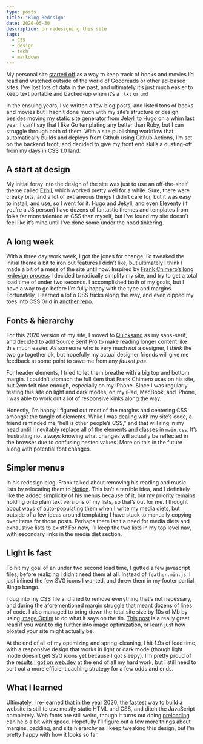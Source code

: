 ```yaml
---
type: posts
title: "Blog Redesign"
date: 2020-05-30
description: on redesigning this site
tags:
  - CSS
  - design
  - tech
  - markdown
---
```


My personal site [started off](https://medium.com/@brookshelley/why-i-built-a-markdown-book-blog-a07e1a6dd163) as a way to keep track of books and movies I’d read and watched outside of the world of Goodreads or other ad-based sites. I’ve lost lots of data in the past, and ultimately it’s just much easier to keep text portable and backed-up when it’s a `.txt` or `.md`

In the ensuing years, I’ve written a few blog posts, and listed tons of books and movies but I hadn’t done much with my site’s structure or design besides moving my static site generator from [Jekyll](https://jekyllrb.com) to [Hugo](https://gohugo.io) on a whim last year. I can’t say that I like Go templating any better than Ruby, but I can struggle through both of them. With a site publishing workflow that automatically builds and deploys from Github using Github Actions, I’m set on the backend front, and decided to give my front end skills a dusting-off from my days in CSS 1.0 land.

## A start at design

My initial foray into the design of the site was just to use an off-the-shelf theme called [Ezhil](https://themes.gohugo.io/ezhil/), which worked pretty well for a while. Sure, there were creaky bits, and a lot of extraneous things I didn’t care for, but it was easy to install, and use, so I went for it. Hugo and Jekyll, and even [Eleventy](https://www.11ty.dev) (if you’re a JS person) have dozens of fantastic themes and templates from folks far more talented at CSS than myself, but I’ve found my site doesn’t feel like it’s mine until I’ve done some under the hood tinkering. 

## A long week

With a three day work week, I got the jones for change. I’d tweaked the initial theme a bit to iron out features I didn’t like, but ultimately I think I made a bit of a mess of the site until now. Inspired by [Frank Chimero’s long redesign process](https://frankchimero.com/blog/2020/redesign-wrapping-up/) I decided to radically simplify my site, and try to get a total load time of under two seconds. I accomplished both of my goals, but I have a way to go before I’m fully happy with the type and margins. Fortunately, I learned a lot o CSS tricks along the way, and even dipped my toes into CSS Grid in [another repo](https://github.com/brookshelley/brookshelley). 

## Fonts & hierarchy

For this 2020 version of my site, I moved to [Quicksand](https://fonts.adobe.com/fonts/quicksand) as my sans-serif, and decided to add [Source Serif Pro](https://fonts.adobe.com/fonts/source-serif) to make reading longer content like this much easier. As someone who is very much _not_ a designer, I _think_ the two go together ok, but hopefully my actual designer friends will give me feedback at some point to save me from any _fauxnt pas_. 

For header elements, I tried to let them breathe with a big top and bottom margin. I couldn’t stomach the full 4em that Frank Chimero uses on his site, but 2em felt nice enough, especially on my iPhone. Since I was regularly testing this site on light and dark modes, on my iPad, MacBook, and iPhone, I was able to work out a lot of responsive kinks along the way.

Honestly, I’m happy I figured out most of the margins and centering CSS amongst the tangle of elements. While I was dealing with my site’s code, a friend reminded me “hell is other people’s CSS,” and that will ring in my head until I inevitably replace all of the elements and classes in `main.css`. It’s frustrating not always knowing what changes will actually be reflected in the browser due to confusing nested values. More on this in the future along with potential font changes.

## Simpler menus

In his redesign blog, Frank talked about removing his reading and music lists by relocating them to [Notion](https://www.notion.so/Reading-Log-3341e831fc744130bf536a54cd79ec56). This isn’t a terrible idea, and I definitely like the added simplicity of his menus because of it, but my priority remains holding onto plain text versions of my lists, so that’s out for me. I thought about ways of auto-populating them when I write my media diets, but outside of a few ideas around templating I have stuck to manually copying over items for those posts. Perhaps there isn’t a need for media diets and exhaustive lists to exist? For now, I’ll keep the two lists in my top level nav, with secondary links in the media diet section.

## Light is fast

To hit my goal of an under two second load time, I gutted a few javascript files, before realizing I didn’t need them at all. Instead of `feather.min.js`, I just inlined the few SVG icons I wanted, and threw them in my footer partial. Bingo bango. 

I dug into my CSS file and tried to remove everything that’s not necessary, and during the aforementioned margin struggle that meant dozens of lines of code. I also managed to bring down the total site size by 10s of Mb by using [Image Optim](https://imageoptim.com/mac) to do what it says on the tin. [This post](https://developers.google.com/web/fundamentals/performance/optimizing-content-efficiency/automating-image-optimization/) is a really great read if you want to dig further into image optimization, or learn just how bloated your site might actually be.

At the end of all of my optimizing and spring-cleaning, I hit 1.9s of load time, with a responsive design that works in light or dark mode (though light mode doesn’t get SVG icons yet because I got sleepy). I’m pretty proud of the [results I got on web.dev](https://lighthouse-dot-webdotdevsite.appspot.com//lh/html?url=https%3A%2F%2Fwww.brookshelley.com) at the end of all my hard work, but I still need to sort out a more efficient caching strategy for a few odds and ends.

## What I learned

Ultimately, I re-learned that in the year 2020, the fastest way to build a website is still to use mostly static HTML and CSS, and ditch the JavaScript completely. Web fonts are still weird, though it turns out doing [preloading](https://csswizardry.com/2020/05/the-fastest-google-fonts/) can help a bit with speed. Hopefully I’ll figure out a few more things about margins, padding, and site hierarchy as I keep tweaking this design, but I’m pretty happy with how it looks so far.